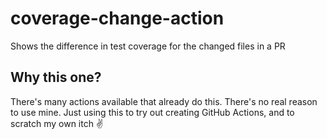 # coverage-change-action
Shows the difference in test coverage for the changed files in a PR

## Why this one?

There's many actions available that already do this. There's no real reason to use mine. Just using this to try out creating GitHub Actions, and to scratch my own itch :v: 
